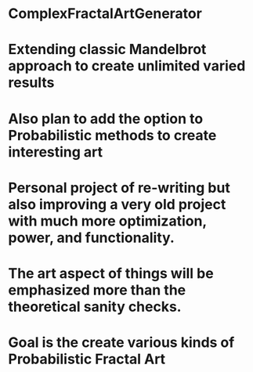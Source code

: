 # ComplexFractalArtGenerator
# Extending classic Mandelbrot approach to create unlimited varied results
# Also plan to add the option to Probabilistic methods to create interesting art
# Personal project of re-writing but also improving a very old project with much more optimization, power, and functionality. 
# The art aspect of things will be emphasized more than the theoretical sanity checks.
# Goal is the create various kinds of Probabilistic Fractal Art

